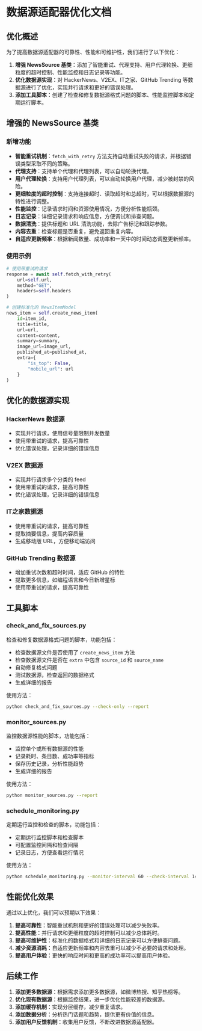 # 数据源适配器优化文档

## 优化概述

为了提高数据源适配器的可靠性、性能和可维护性，我们进行了以下优化：

1. **增强 NewsSource 基类**：添加了智能重试、代理支持、用户代理轮换、更细粒度的超时控制、性能监控和日志记录等功能。
2. **优化数据源实现**：对 HackerNews、V2EX、IT之家、GitHub Trending 等数据源进行了优化，实现并行请求和更好的错误处理。
3. **添加工具脚本**：创建了检查和修复数据源格式问题的脚本、性能监控脚本和定期运行脚本。

## 增强的 NewsSource 基类

### 新增功能

- **智能重试机制**：`fetch_with_retry` 方法支持自动重试失败的请求，并根据错误类型采取不同的策略。
- **代理支持**：支持单个代理和代理列表，可以自动轮换代理。
- **用户代理轮换**：支持用户代理列表，可以自动轮换用户代理，减少被封禁的风险。
- **更细粒度的超时控制**：支持连接超时、读取超时和总超时，可以根据数据源的特性进行调整。
- **性能监控**：记录请求时间和资源使用情况，方便分析性能瓶颈。
- **日志记录**：详细记录请求和响应信息，方便调试和排查问题。
- **数据清洗**：提供标题和 URL 清洗功能，去除广告标记和跟踪参数。
- **内容去重**：检查标题是否重复，避免返回重复内容。
- **自适应更新频率**：根据新闻数量、成功率和一天中的时间动态调整更新频率。

### 使用示例

```python
# 使用带重试的请求
response = await self.fetch_with_retry(
    url=self.url,
    method="GET",
    headers=self.headers
)

# 创建标准化的 NewsItemModel
news_item = self.create_news_item(
    id=item_id,
    title=title,
    url=url,
    content=content,
    summary=summary,
    image_url=image_url,
    published_at=published_at,
    extra={
        "is_top": False,
        "mobile_url": url
    }
)
```

## 优化的数据源实现

### HackerNews 数据源

- 实现并行请求，使用信号量限制并发数量
- 使用带重试的请求，提高可靠性
- 优化错误处理，记录详细的错误信息

### V2EX 数据源

- 实现并行请求多个分类的 feed
- 使用带重试的请求，提高可靠性
- 优化错误处理，记录详细的错误信息

### IT之家数据源

- 使用带重试的请求，提高可靠性
- 提取摘要信息，提高内容质量
- 生成移动版 URL，方便移动端访问

### GitHub Trending 数据源

- 增加重试次数和超时时间，适应 GitHub 的特性
- 提取更多信息，如编程语言和今日新增星标
- 使用带重试的请求，提高可靠性

## 工具脚本

### check_and_fix_sources.py

检查和修复数据源格式问题的脚本，功能包括：

- 检查数据源文件是否使用了 `create_news_item` 方法
- 检查数据源文件是否在 `extra` 中包含 `source_id` 和 `source_name`
- 自动修复格式问题
- 测试数据源，检查返回的数据格式
- 生成详细的报告

使用方法：

```bash
python check_and_fix_sources.py --check-only --report
```

### monitor_sources.py

监控数据源性能的脚本，功能包括：

- 监控单个或所有数据源的性能
- 记录耗时、条目数、成功率等指标
- 保存历史记录，分析性能趋势
- 生成详细的报告

使用方法：

```bash
python monitor_sources.py --report
```

### schedule_monitoring.py

定期运行监控和检查的脚本，功能包括：

- 定期运行监控脚本和检查脚本
- 可配置监控间隔和检查间隔
- 记录日志，方便查看运行情况

使用方法：

```bash
python schedule_monitoring.py --monitor-interval 60 --check-interval 1440 --run-now
```

## 性能优化效果

通过以上优化，我们可以预期以下效果：

1. **提高可靠性**：智能重试机制和更好的错误处理可以减少失败率。
2. **提高性能**：并行请求和更细粒度的超时控制可以减少总体耗时。
3. **提高可维护性**：标准化的数据格式和详细的日志记录可以方便排查问题。
4. **减少资源消耗**：自适应更新频率和内容去重可以减少不必要的请求和处理。
5. **提高用户体验**：更快的响应时间和更高的成功率可以提高用户体验。

## 后续工作

1. **添加更多数据源**：根据需求添加更多数据源，如微博热搜、知乎热榜等。
2. **优化现有数据源**：根据监控结果，进一步优化性能较差的数据源。
3. **添加缓存机制**：实现分层缓存，减少重复请求。
4. **添加数据分析**：分析热门话题和趋势，提供更有价值的信息。
5. **添加用户反馈机制**：收集用户反馈，不断改进数据源适配器。 